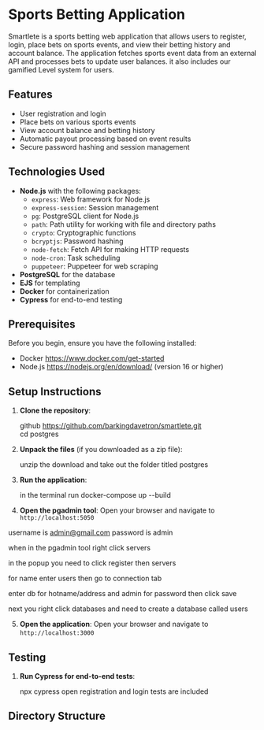 # Sports Betting Application

Smartlete is a sports betting web application that allows users to register, login, place bets on sports events, and view their betting history and account balance. The application fetches sports event data from an external API and processes bets to update user balances. it also includes our gamified Level system for users.

## Features

- User registration and login
- Place bets on various sports events
- View account balance and betting history
- Automatic payout processing based on event results
- Secure password hashing and session management

## Technologies Used

- **Node.js** with the following packages:
  - `express`: Web framework for Node.js
  - `express-session`: Session management
  - `pg`: PostgreSQL client for Node.js
  - `path`: Path utility for working with file and directory paths
  - `crypto`: Cryptographic functions
  - `bcryptjs`: Password hashing
  - `node-fetch`: Fetch API for making HTTP requests
  - `node-cron`: Task scheduling
  - `puppeteer`: Puppeteer for web scraping
- **PostgreSQL** for the database
- **EJS** for templating
- **Docker** for containerization
- **Cypress** for end-to-end testing
## Prerequisites

Before you begin, ensure you have the following installed:

- Docker https://www.docker.com/get-started
- Node.js https://nodejs.org/en/download/ (version 16 or higher)

## Setup Instructions

1. **Clone the repository**:
   
    github https://github.com/barkingdavetron/smartlete.git  
    cd postgres
   

2. **Unpack the files** (if you downloaded as a zip file):
    
    unzip the download and take out the folder titled postgres


3. **Run the application**:
   
    in the terminal run docker-compose up --build
  

4. **Open the pgadmin tool**:
Open your browser and navigate to `http://localhost:5050`

username is admin@gmail.com password is admin

when in the pgadmin tool right click servers 

in the popup you need to click register then servers

for name enter users then go to connection tab 

enter db for hotname/address and admin for password then click save

next you right click databases and need to create a database called users 

5. **Open the application**:
    Open your browser and navigate to `http://localhost:3000`

## Testing

1. **Run Cypress for end-to-end tests**:
   
    npx cypress open
    registration and login tests are included

## Directory Structure

